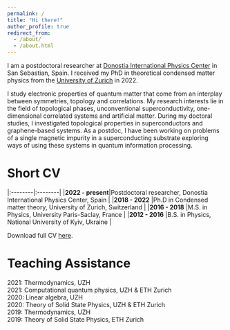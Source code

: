 ```yaml
---
permalink: /
title: "Hi there!"
author_profile: true
redirect_from: 
  - /about/
  - /about.html
---
```


I am a postdoctoral researcher at [Donostia International Physics Center](https://dipc.ehu.eus/en) in San Sebastian, Spain. I received my PhD in theoretical condensed matter physics from the [University of Zurich](https://www.uzh.ch/en.html) in 2022. 

I study electronic properties of quantum matter that come from an interplay between symmetries, topology and correlations. My research interests lie in the field of topological phases, unconventional superconductivity, one-dimensional correlated systems and artificial matter. During my doctoral studies, I investigated topological properties in superconductors and graphene-based systems. As a postdoc, I have been working on problems of a single magnetic impurity in a superconducting substrate exploring ways of using these systems in quantum information processing.  


Short CV
======

|:--------|:--------|
|**2022 - present**|Postdoctoral researcher, Donostia International Physics Center, Spain |
|**2018 - 2022** |Ph.D in Condensed matter theory, University of Zurich, Switzerland |​​​
|**2016 - 2018** |M.S. in Physics, University Paris-Saclay, France |​​​
|**2012 - 2016** |B.S. in Physics, National University of Kyiv, Ukraine |​​​

<style>
table, tr, td {
    border: none;
    font-size: 1.000em;
}​
</style>

Download full CV [here](/files/CV_Skurativska.pdf).

Teaching Assistance
======
2021: Thermodynamics, UZH <br> 
2021: Computational quantum physics, UZH & ETH Zurich <br>
2020: Linear algebra, UZH <br> 
2020: Theory of Solid State Physics, UZH & ETH Zurich <br>
2019: Thermodynamics, UZH <br>
2019: Theory of Solid State Physics, ETH Zurich